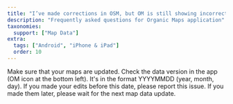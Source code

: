 ```yaml
---
title: "I’ve made corrections in OSM, but OM is still showing incorrect information/routes."
description: "Frequently asked questions for Organic Maps application"
taxonomies:
  support: ["Map Data"]
extra:
  tags: ["Android", "iPhone & iPad"]
  order: 10
---
```


Make sure that your maps are updated. Check the data version in the app (OM icon at the bottom left). It's in the format YYYYMMDD (year, month, day). If you made your edits before this date, please report this issue. If you made them later, please wait for the next map data update.
